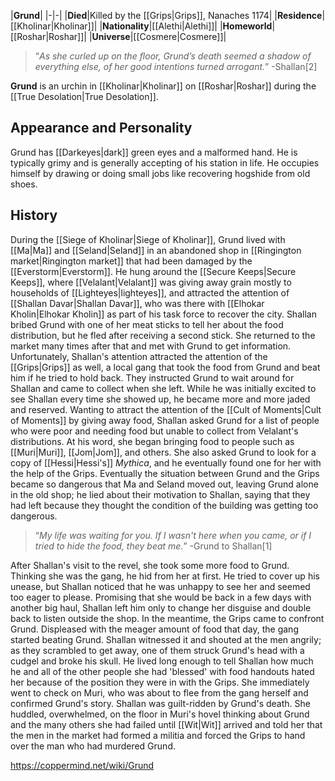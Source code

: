 |**Grund**|
|-|-|
|**Died**|Killed by the [[Grips\|Grips]], Nanaches 1174|
|**Residence**|[[Kholinar\|Kholinar]]|
|**Nationality**|[[Alethi\|Alethi]]|
|**Homeworld**|[[Roshar\|Roshar]]|
|**Universe**|[[Cosmere\|Cosmere]]|

>“*As she curled up on the floor, Grund’s death seemed a shadow of everything else, of her good intentions turned arrogant.*”
\-Shallan[2]


**Grund** is an urchin in [[Kholinar\|Kholinar]] on [[Roshar\|Roshar]] during the [[True Desolation\|True Desolation]].

## Appearance and Personality
Grund has [[Darkeyes\|dark]] green eyes and a malformed hand. He is typically grimy and is generally accepting of his station in life. He occupies himself by drawing or doing small jobs like recovering hogshide from old shoes.

## History
During the [[Siege of Kholinar\|Siege of Kholinar]], Grund lived with [[Ma\|Ma]] and [[Seland\|Seland]] in an abandoned shop in [[Ringington market\|Ringington market]] that had been damaged by the [[Everstorm\|Everstorm]]. He hung around the [[Secure Keeps\|Secure Keeps]], where [[Velalant\|Velalant]] was giving away grain mostly to households of [[Lighteyes\|lighteyes]], and attracted the attention of [[Shallan Davar\|Shallan Davar]], who was there with [[Elhokar Kholin\|Elhokar Kholin]] as part of his task force to recover the city. Shallan bribed Grund with one of her meat sticks to tell her about the food distribution, but he fled after receiving a second stick. She returned to the market many times after that and met with Grund to get information. Unfortunately, Shallan's attention attracted the attention of the [[Grips\|Grips]] as well, a local gang that took the food from Grund and beat him if he tried to hold back. They instructed Grund to wait around for Shallan and came to collect when she left. While he was initially excited to see Shallan every time she showed up, he became more and more jaded and reserved.
Wanting to attract the attention of the [[Cult of Moments\|Cult of Moments]] by giving away food, Shallan asked Grund for a list of people who were poor and needing food but unable to collect from Velalant's distributions. At his word, she began bringing food to people such as [[Muri\|Muri]], [[Jom\|Jom]], and others. She also asked Grund to look for a copy of [[Hessi\|Hessi's]] *Mythica*, and he eventually found one for her with the help of the Grips. Eventually the situation between Grund and the Grips became so dangerous that Ma and Seland moved out, leaving Grund alone in the old shop; he lied about their motivation to Shallan, saying that they had left because they thought the condition of the building was getting too dangerous.

>“*My life was waiting for you. If I wasn't here when you came, or if I tried to hide the food, they beat me.*”
\-Grund to Shallan[1]

After Shallan's visit to the revel, she took some more food to Grund. Thinking she was the gang, he hid from her at first. He tried to cover up his unease, but Shallan noticed that he was unhappy to see her and seemed too eager to please. Promising that she would be back in a few days with another big haul, Shallan left him only to change her disguise and double back to listen outside the shop. In the meantime, the Grips came to confront Grund. Displeased with the meager amount of food that day, the gang started beating Grund. Shallan witnessed it and shouted at the men angrily; as they scrambled to get away, one of them struck Grund's head with a cudgel and broke his skull. He lived long enough to tell Shallan how much he and all of the other people she had 'blessed' with food handouts hated her because of the position they were in with the Grips. She immediately went to check on Muri, who was about to flee from the gang herself and confirmed Grund's story.
Shallan was guilt-ridden by Grund's death. She huddled, overwhelmed, on the floor in Muri's hovel thinking about Grund and the many others she had failed until [[Wit\|Wit]] arrived and told her that the men in the market had formed a militia and forced the Grips to hand over the man who had murdered Grund.



https://coppermind.net/wiki/Grund